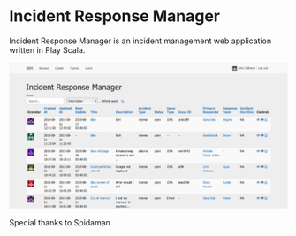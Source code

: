 Incident Response Manager 
=====================================

Incident Response Manager is an incident management web application written in Play Scala. 

![Alt text](/screenshots/irm_browser.png)


Special thanks to Spidaman

